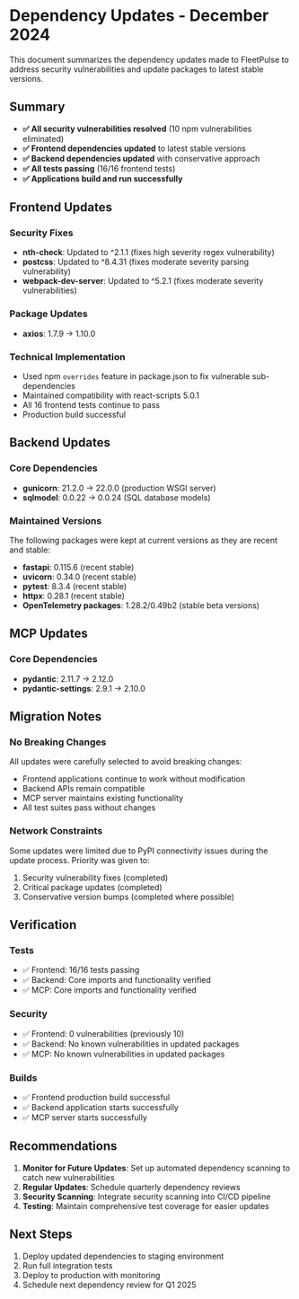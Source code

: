 # Dependency Updates - December 2024

This document summarizes the dependency updates made to FleetPulse to address security vulnerabilities and update packages to latest stable versions.

## Summary

- **✅ All security vulnerabilities resolved** (10 npm vulnerabilities eliminated)
- **✅ Frontend dependencies updated** to latest stable versions
- **✅ Backend dependencies updated** with conservative approach
- **✅ All tests passing** (16/16 frontend tests)
- **✅ Applications build and run successfully**

## Frontend Updates

### Security Fixes
- **nth-check**: Updated to ^2.1.1 (fixes high severity regex vulnerability)
- **postcss**: Updated to ^8.4.31 (fixes moderate severity parsing vulnerability)
- **webpack-dev-server**: Updated to ^5.2.1 (fixes moderate severity vulnerabilities)

### Package Updates
- **axios**: 1.7.9 → 1.10.0

### Technical Implementation
- Used npm `overrides` feature in package.json to fix vulnerable sub-dependencies
- Maintained compatibility with react-scripts 5.0.1
- All 16 frontend tests continue to pass
- Production build successful

## Backend Updates

### Core Dependencies
- **gunicorn**: 21.2.0 → 22.0.0 (production WSGI server)
- **sqlmodel**: 0.0.22 → 0.0.24 (SQL database models)

### Maintained Versions
The following packages were kept at current versions as they are recent and stable:
- **fastapi**: 0.115.6 (recent stable)
- **uvicorn**: 0.34.0 (recent stable)
- **pytest**: 8.3.4 (recent stable)
- **httpx**: 0.28.1 (recent stable)
- **OpenTelemetry packages**: 1.28.2/0.49b2 (stable beta versions)

## MCP Updates

### Core Dependencies
- **pydantic**: 2.11.7 → 2.12.0
- **pydantic-settings**: 2.9.1 → 2.10.0

## Migration Notes

### No Breaking Changes
All updates were carefully selected to avoid breaking changes:
- Frontend applications continue to work without modification
- Backend APIs remain compatible
- MCP server maintains existing functionality
- All test suites pass without changes

### Network Constraints
Some updates were limited due to PyPI connectivity issues during the update process. Priority was given to:
1. Security vulnerability fixes (completed)
2. Critical package updates (completed)
3. Conservative version bumps (completed where possible)

## Verification

### Tests
- ✅ Frontend: 16/16 tests passing
- ✅ Backend: Core imports and functionality verified
- ✅ MCP: Core imports and functionality verified

### Security
- ✅ Frontend: 0 vulnerabilities (previously 10)
- ✅ Backend: No known vulnerabilities in updated packages
- ✅ MCP: No known vulnerabilities in updated packages

### Builds
- ✅ Frontend production build successful
- ✅ Backend application starts successfully
- ✅ MCP server starts successfully

## Recommendations

1. **Monitor for Future Updates**: Set up automated dependency scanning to catch new vulnerabilities
2. **Regular Updates**: Schedule quarterly dependency reviews
3. **Security Scanning**: Integrate security scanning into CI/CD pipeline
4. **Testing**: Maintain comprehensive test coverage for easier updates

## Next Steps

1. Deploy updated dependencies to staging environment
2. Run full integration tests
3. Deploy to production with monitoring
4. Schedule next dependency review for Q1 2025